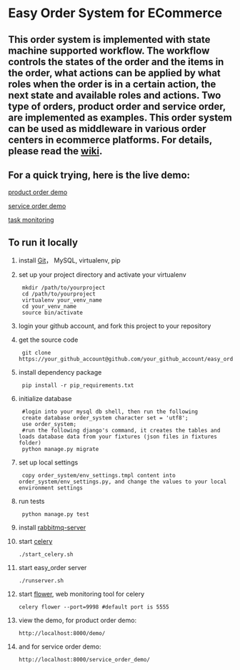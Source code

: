Easy Order System for ECommerce
================

## This order system is implemented with state machine supported workflow. The workflow controls the states of the order and the items in the order, what actions can be applied by what roles when the order is in a certain action, the next state and available roles and actions. Two type of orders, product order and service order, are implemented as examples. This order system can be used as middleware in various order centers in ecommerce platforms. For details, please read the [wiki](https://github.com/beyondliu/easy_order/wiki). 

## For a quick trying, here is the live demo:

[product order demo](http://easy_order.yugonger.com/demo/)

[service order demo](http://easy_order.yugonger.com/service_order_demo/)

[task monitoring](http://easy_order.yugonger.com:9998/tasks?limit=100)

## To run it locally

1. install [Git](http://en.wikipedia.org/wiki/Git_%28software%29 "Git")， MySQL, virtualenv, pip 

2. set up your project directory and activate your virtualenv

		mkdir /path/to/yourproject
		cd /path/to/yourproject
		virtualenv your_venv_name
		cd your_venv_name 
		source bin/activate

3. login your github account, and fork this project to your repository

4. get the source code

		git clone https://your_github_account@github.com/your_github_account/easy_order.git

5. install dependency package

		pip install -r pip_requirements.txt 

6. initialize database 

		#login into your mysql db shell, then run the following 
		create database order_system character set = 'utf8';
		use order_system;
		#run the following django's command, it creates the tables and loads database data from your fixtures (json files in fixtures folder)
		python manage.py migrate	

7. set up local settings

		copy order_system/env_settings.tmpl content into order_system/env_settings.py, and change the values to your local environment settings

8. run tests

		python manage.py test 

9. install [rabbitmq-server](http://www.rabbitmq.com/install-debian.html "install rabbitmq-server on ubuntu")

10. start [celery](http://www.celeryproject.org/ "celery")
  
                
		./start_celery.sh 

11. start easy_order server

		./runserver.sh 
            
12. start [flower](https://github.com/mher/flower "flower"), web monitoring tool for celery
                
		celery flower --port=9998 #default port is 5555


13. view the demo, for product order demo:
                
		http://localhost:8000/demo/


14. and for service order demo:
                
		http://localhost:8000/service_order_demo/





	




